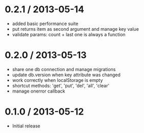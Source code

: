 0.2.1 / 2013-05-14
==================

  * added basic performance suite
  * put returns item as second argument and manage key value
  * validate params: count + last one is always a function

0.2.0 / 2013-05-13
==================

  * share one db connection and manage migrations
  * update db.version when key attribute was changed
  * work correctly when localStorage is empty
  * shortcut methods: 'get', 'put', 'del', 'all', 'clear'
  * manage onerror callback

0.1.0 / 2013-05-12
==================

  * Initial release
